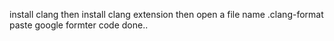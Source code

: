 install clang
then install clang extension
then open a file name .clang-format
paste google formter code
done..



